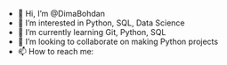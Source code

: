 - 👋 Hi, I’m @DimaBohdan
- 👀 I’m interested in Python, SQL, Data Science 
- 🌱 I’m currently learning Git, Python, SQL
- 💞️ I’m looking to collaborate on making Python projects
- 📫 How to reach me: 

<!---
DimaBohdan/DimaBohdan is a ✨ special ✨ repository because its `README.md` (this file) appears on your GitHub profile.
You can click the Preview link to take a look at your changes.
--->
